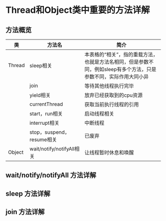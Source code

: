 # Thread和Object类中重要的方法详解

## 方法概览

| 类     | 方法名                    | 简介                                                         |
| ------ | ------------------------- | ------------------------------------------------------------ |
| Thread | sleep相关                 | 本表格的“相关”，指的重载方法，也就是方法名相同，但是参数不同，例如sleep有多个方法，只是参数不同，实际作用大同小异 |
|        | join                      | 等待其他线程执行完毕                                         |
|        | yield相关                 | 放弃已经获取到的cpu资源                                      |
|        | currentThread             | 获取当前执行线程的引用                                       |
|        | start，run相关            | 启动线程相关                                                 |
|        | interrupt相关             | 中断线程                                                     |
|        | stop，suspend，resume相关 | 已废弃                                                       |
| Object | wait/notify/notifyAll相关 | 让线程暂时休息和唤醒                                         |

## wait/notify/notifyAll 方法详解

## sleep 方法详解

## join 方法详解